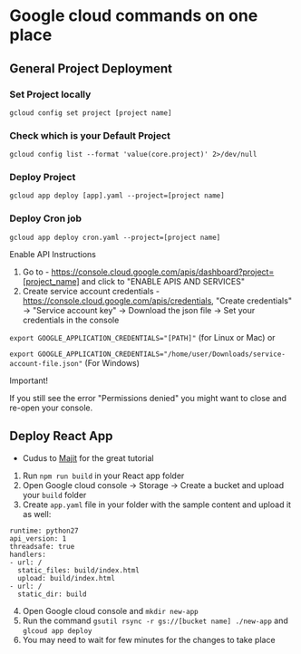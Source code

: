 # Google cloud commands on one place

## General Project Deployment

### Set Project locally
`gcloud config set project [project name]`


### Check which is your Default Project
`gcloud config list --format 'value(core.project)' 2>/dev/null`


### Deploy Project
`gcloud app deploy [app].yaml --project=[project name]`


### Deploy Cron job
`gcloud app deploy cron.yaml --project=[project name]`


Enable API Instructions

1. Go to - https://console.cloud.google.com/apis/dashboard?project=[project_name] and click to "ENABLE APIS AND SERVICES"
2. Create service account credentials - https://console.cloud.google.com/apis/credentials, "Create credentials" -> "Service account key" -> Download the json file -> Set your credentials in the console 

`export GOOGLE_APPLICATION_CREDENTIALS="[PATH]"` (for Linux or Mac) or 

`export GOOGLE_APPLICATION_CREDENTIALS="/home/user/Downloads/service-account-file.json"` (For Windows)

Important!

If you still see the error "Permissions denied" you might want to close and re-open your console.

## Deploy React App
* Cudus to [Majit](https://medium.com/tech-tajawal/deploying-react-app-to-google-app-engine-a6ea0d5af132) for the great tutorial

1. Run `npm run build` in your React app folder
2. Open Google cloud console -> Storage -> Create a bucket and upload your `build` folder
3. Create `app.yaml` file in your folder with the sample content and upload it as well:
```
runtime: python27
api_version: 1
threadsafe: true
handlers:
- url: /
  static_files: build/index.html
  upload: build/index.html
- url: /
  static_dir: build
```
4. Open Google cloud console and `mkdir new-app`
5. Run the command `gsutil rsync -r gs://[bucket name] ./new-app` and `glcoud app deploy`
6. You may need to wait for few minutes for the changes to take place
